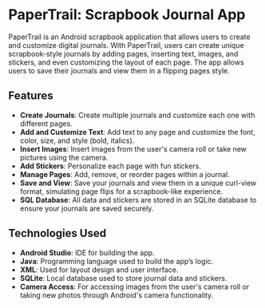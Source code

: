 # PaperTrail: Scrapbook Journal App

PaperTrail is an Android scrapbook application that allows users to create and customize digital journals. With PaperTrail, users can create unique scrapbook-style journals by adding pages, inserting text, images, and stickers, and even customizing the layout of each page. The app allows users to save their journals and view them in a flipping pages style.

## Features

- **Create Journals**: Create multiple journals and customize each one with different pages.
- **Add and Customize Text**: Add text to any page and customize the font, color, size, and style (bold, italics).
- **Insert Images**: Insert images from the user's camera roll or take new pictures using the camera.
- **Add Stickers**: Personalize each page with fun stickers.
- **Manage Pages**: Add, remove, or reorder pages within a journal.
- **Save and View**: Save your journals and view them in a unique curl-view format, simulating page flips for a scrapbook-like experience.
- **SQL Database**: All data and stickers are stored in an SQLite database to ensure your journals are saved securely.

## Technologies Used

- **Android Studio**: IDE for building the app.
- **Java**: Programming language used to build the app’s logic.
- **XML**: Used for layout design and user interface.
- **SQLite**: Local database used to store journal data and stickers. 
- **Camera Access**: For accessing images from the user's camera roll or taking new photos through Android's camera functionality.




